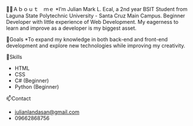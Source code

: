 🧑‍💻Ａｂｏｕｔ ｍｅ
*I’m Julian Mark L. Ecal, a 2nd year BSIT Student from Laguna State Polytechnic University - Santa Cruz Main Campus. Beginner Developer with little experience of Web Development. My eagerness to learn and improve as a developer is my biggest asset.

🎯Goals
*To expand my knowledge in both back-end and front-end development and explore new technologies while improving my creativity.

🚀Skills
* HTML
* CSS
* C# (Beginner)
* Python (Beginner)

📫Contact
* julianlandasan@gmail.com
* 09662868756
